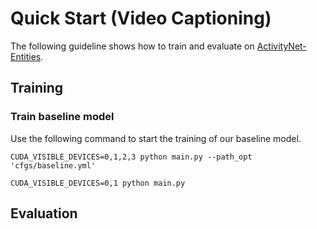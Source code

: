 # Quick Start (Video Captioning)

The following guideline shows how to train and evaluate on [ActivityNet-Entities](https://github.com/facebookresearch/ActivityNet-Entities).

## Training

### Train baseline model

Use the following command to start the training of our baseline model.

```shell
CUDA_VISIBLE_DEVICES=0,1,2,3 python main.py --path_opt 'cfgs/baseline.yml'

CUDA_VISIBLE_DEVICES=0,1 python main.py
```

## Evaluation
